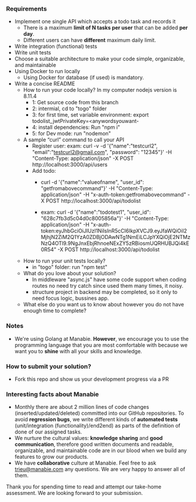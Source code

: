 ### Requirements

- Implement one single API which accepts a todo task and records it
  - There is a maximum **limit of N tasks per user** that can be added **per day**.
  - Different users can have **different** maximum daily limit.
- Write integration (functional) tests
- Write unit tests
- Choose a suitable architecture to make your code simple, organizable, and maintainable
- Using Docker to run locally
  - Using Docker for database (if used) is mandatory.
- Write a concise README
  - How to run your code locally?
    In my computer nodejs version is 8.11.4
    - 1: Get source code from this branch
    - 2: intermial, cd to "togo" folder
    - 3: for first time, set variable environment: export todolist_jwtPrivateKey=<anywordsyouwant-
    - 4: install dependencies: Run "npm i"
    - 5: for Dev mode: run "nodemon"
  - A sample “curl” command to call your API
    - Register user:
        exam: curl -v -d '{"name":"testcurl2", "email":"testcurl2@gmail.com", "password": "12345"}' -H "Content-Type: application/json" -X POST http://localhost:3000/api/users
    - Add todo:
        - curl -d '{"name":"valueofname",  "user_id": "getfromabovecommand"}' -H "Content-Type: application/json" -H "x-auth-token:getfromabovecommand"  -X POST http://localhost:3000/api/todolist

        - exam: curl -d '{"name":"todotest1",  "user_id": "628c7fb3d5c04d0c8005856a"}' -H "Content-Type: application/json" -H "x-auth-token:eyJhbGciOiJIUzI1NiIsInR5cCI6IkpXVCJ9.eyJfaWQiOiI2MjhjN2ZiM2Q1YzA0ZDBjODAwNTg1NmEiLCJpYXQiOjE2NTMzNzQ4OTl9.9NgJnxEbjRhnoeNExZY5zRBiosmUQRHUBJQi4kE0R54"  -X POST http://localhost:3000/api/todolist 
  - How to run your unit tests locally?
      - in "togo" folder: run "npm test"
  - What do you love about your solution?
      - In middleware "async.js" have some code support when coding routes no need try catch since used them many times, it noisy.
      - structure project in backend may be completed, so it only to need focus logic, bussines app.
  - What else do you want us to know about however you do not have enough time to complete?

### Notes

- We're using Golang at Manabie. **However**, we encourage you to use the programming language that you are most comfortable with because we want you to **shine** with all your skills and knowledge.

### How to submit your solution?

- Fork this repo and show us your development progress via a PR

### Interesting facts about Manabie

- Monthly there are about 2 million lines of code changes (inserted/updated/deleted) committed into our GitHub repositories. To avoid **regression bugs**, we write different kinds of **automated tests** (unit/integration (functionality)/end2end) as parts of the definition of done of our assigned tasks.
- We nurture the cultural values: **knowledge sharing** and **good communication**, therefore good written documents and readable, organizable, and maintainable code are in our blood when we build any features to grow our products.
- We have **collaborative** culture at Manabie. Feel free to ask trieu@manabie.com any questions. We are very happy to answer all of them.

Thank you for spending time to read and attempt our take-home assessment. We are looking forward to your submission.
